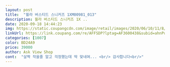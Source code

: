 ```yaml
---
layout: post 
title:  "휠라 버스티드 스니커즈 1XM00981_013" 
description: 휠라 버스티드 스니커즈 1X ..
date: 2020-09-18 14:44:23 
img: https://static.coupangcdn.com/image/retail/images/2020/06/10/11/8/dddb26c5-9839-4ca8-a302-123f1b946ca8.jpg 
linkUrl: https://link.coupang.com/re/AFFSDP?lptag=AF3600438&subid=ahnPublicAsk&pageKey=1695079054&itemId=2885739461&vendorItemId=70864636117&traceid=V0-113-55d4da0a310c865e 
categories: [1007] 
color: BD24A9 
price: 39000 
author: Ask View Shop 
cont:  "살짝 작을줄 알고 걱정했는데 딱 맞네여... <br/> 감사합니다<br/>" 
---
```

